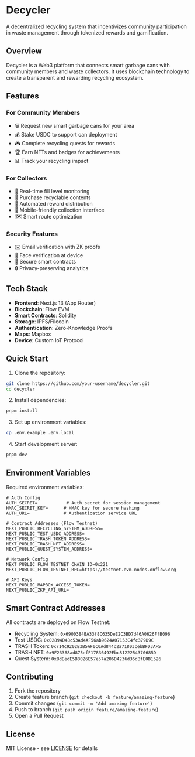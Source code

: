 # Decycler

A decentralized recycling system that incentivizes community participation in waste management through tokenized rewards and gamification.

## Overview

Decycler is a Web3 platform that connects smart garbage cans with community members and waste collectors. It uses blockchain technology to create a transparent and rewarding recycling ecosystem.

## Features

### For Community Members

- 🗑️ Request new smart garbage cans for your area
- 💰 Stake USDC to support can deployment
- 🎮 Complete recycling quests for rewards
- 🏆 Earn NFTs and badges for achievements
- 📊 Track your recycling impact

### For Collectors

- 📍 Real-time fill level monitoring
- 💸 Purchase recyclable contents
- 🔄 Automated reward distribution
- 📱 Mobile-friendly collection interface
- 🗺️ Smart route optimization

### Security Features

- ✉️ Email verification with ZK proofs
- 👤 Face verification at device
- 🔐 Secure smart contracts
- 🔒 Privacy-preserving analytics

## Tech Stack

- **Frontend**: Next.js 13 (App Router)
- **Blockchain**: Flow EVM
- **Smart Contracts**: Solidity
- **Storage**: IPFS/Filecoin
- **Authentication**: Zero-Knowledge Proofs
- **Maps**: Mapbox
- **Device**: Custom IoT Protocol

## Quick Start

1. Clone the repository:

```bash
git clone https://github.com/your-username/decycler.git
cd decycler
```

2. Install dependencies:

```bash
pnpm install
```

3. Set up environment variables:

```bash
cp .env.example .env.local
```

4. Start development server:

```bash
pnpm dev
```

## Environment Variables

Required environment variables:

```env
# Auth Config
AUTH_SECRET=           # Auth secret for session management
HMAC_SECRET_KEY=      # HMAC key for secure hashing
AUTH_URL=             # Authentication service URL

# Contract Addresses (Flow Testnet)
NEXT_PUBLIC_RECYCLING_SYSTEM_ADDRESS=
NEXT_PUBLIC_TEST_USDC_ADDRESS=
NEXT_PUBLIC_TRASH_TOKEN_ADDRESS=
NEXT_PUBLIC_TRASH_NFT_ADDRESS=
NEXT_PUBLIC_QUEST_SYSTEM_ADDRESS=

# Network Config
NEXT_PUBLIC_FLOW_TESTNET_CHAIN_ID=0x221
NEXT_PUBLIC_FLOW_TESTNET_RPC=https://testnet.evm.nodes.onflow.org

# API Keys
NEXT_PUBLIC_MAPBOX_ACCESS_TOKEN=
NEXT_PUBLIC_ZKP_API_URL=
```

## Smart Contract Addresses

All contracts are deployed on Flow Testnet:

- Recycling System: `0x6900384BA33f8C635DeE2C3BD7d46A0626FfB096`
- Test USDC: `0x02894D48c53Ad4AF56ab9624A07153C4fc379D9C`
- TRASH Token: `0x714c9202B3B5AF0C0Ad844c2a71803cebBFD3AF5`
- TRASH NFT: `0x9F23368ad875efF17836492Ebc8122254370685D`
- Quest System: `0x8dEedE5B8026E57e57a206D4236d36dBfE0B1526`

## Contributing

1. Fork the repository
2. Create feature branch (`git checkout -b feature/amazing-feature`)
3. Commit changes (`git commit -m 'Add amazing feature'`)
4. Push to branch (`git push origin feature/amazing-feature`)
5. Open a Pull Request

## License

MIT License - see [LICENSE](LICENSE) for details
